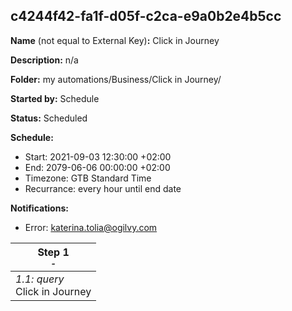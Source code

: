 ## c4244f42-fa1f-d05f-c2ca-e9a0b2e4b5cc

**Name** (not equal to External Key)**:** Click in Journey

**Description:** n/a

**Folder:** my automations/Business/Click in Journey/

**Started by:** Schedule

**Status:** Scheduled

**Schedule:**

* Start: 2021-09-03 12:30:00 +02:00
* End: 2079-06-06 00:00:00 +02:00
* Timezone: GTB Standard Time
* Recurrance: every hour until end date

**Notifications:**

* Error: katerina.tolia@ogilvy.com

| Step 1<br>_<small>-</small>_ |
| --- |
| _1.1: query_<br>Click in Journey |
